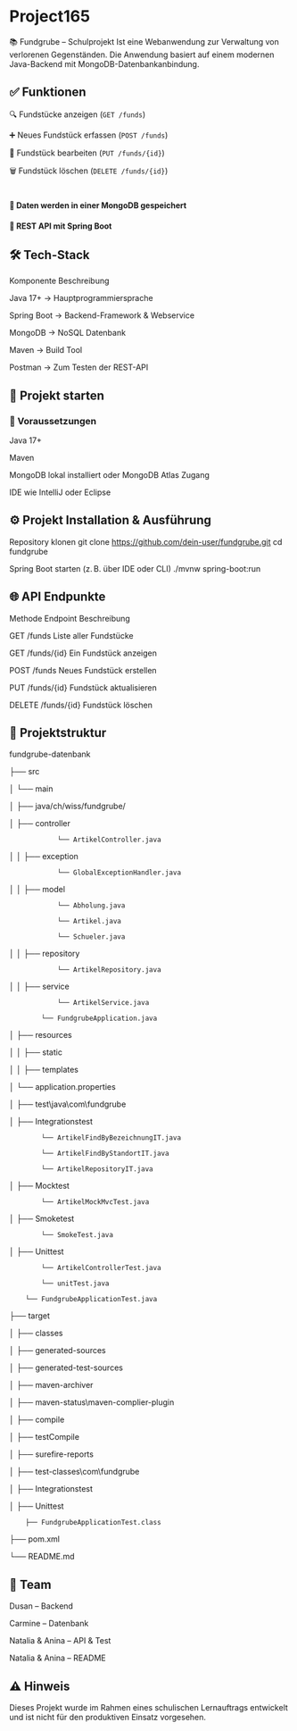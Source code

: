 # Project165


📚 Fundgrube – Schulprojekt
Ist eine Webanwendung zur Verwaltung von verlorenen Gegenständen. Die Anwendung basiert auf einem modernen Java-Backend mit MongoDB-Datenbankanbindung.


## ✅ Funktionen

🔍 Fundstücke anzeigen (`GET /funds`)

➕ Neues Fundstück erfassen (`POST /funds`)

📝 Fundstück bearbeiten (`PUT /funds/{id}`)

🗑️ Fundstück löschen (`DELETE /funds/{id}`)

# 

#### 💾 Daten werden in einer MongoDB gespeichert

#### 🔗 REST API mit Spring Boot

## 🛠️ Tech-Stack


Komponente	      Beschreibung

Java 17+      ->  Hauptprogrammiersprache

Spring Boot	  ->	Backend-Framework & Webservice

MongoDB	      ->	NoSQL Datenbank

Maven	        ->	Build Tool

Postman	      ->	Zum Testen der REST-API



## 🚀 Projekt starten

### 🔧 Voraussetzungen

Java 17+

Maven

MongoDB lokal installiert oder MongoDB Atlas Zugang

IDE wie IntelliJ oder Eclipse


## ⚙️ Projekt Installation & Ausführung


Repository klonen
git clone https://github.com/dein-user/fundgrube.git
cd fundgrube

Spring Boot starten (z. B. über IDE oder CLI)
./mvnw spring-boot:run



## 🌐 API Endpunkte

Methode	Endpoint	    Beschreibung

GET	    /funds	      Liste aller Fundstücke

GET	    /funds/{id}	  Ein Fundstück anzeigen

POST	  /funds	      Neues Fundstück erstellen

PUT	    /funds/{id}	  Fundstück aktualisieren

DELETE	/funds/{id}	  Fundstück löschen



## 📁 Projektstruktur
 
fundgrube-datenbank
 
├── src
 
│   └── main
 
│       ├── java/ch/wiss/fundgrube/
 
│           ├── controller

                └── ArtikelController.java
 
│       │   ├── exception

                └── GlobalExceptionHandler.java
 
│       │   ├── model

                └── Abholung.java 
                
                └── Artikel.java 
                
                └── Schueler.java
 
│       │   ├── repository
 
                └── ArtikelRepository.java
│       │   ├── service
 
                └── ArtikelService.java
 
            └── FundgrubeApplication.java
│       ├── resources
 
│       │   ├── static
 
│       │   ├── templates
 
│           └── application.properties
 
│   ├── test\java\com\fundgrube
 
│       ├── Integrationstest
 
            └── ArtikelFindByBezeichnungIT.java
 
            └── ArtikelFindByStandortIT.java
 
            └── ArtikelRepositoryIT.java
 
│       ├── Mocktest
 
            └── ArtikelMockMvcTest.java
 
│       ├── Smoketest
 
            └── SmokeTest.java
 
│       ├── Unittest
 
            └── ArtikelControllerTest.java
 
            └── unitTest.java
 
        └── FundgrubeApplicationTest.java
 
├── target
 
│   ├── classes
 
│   ├── generated-sources
 
│   ├── generated-test-sources
 
│   ├── maven-archiver
 
│   ├── maven-status\maven-complier-plugin
 
│       ├── compile
 
│       ├── testCompile
 
│   ├── surefire-reports
 
│   ├── test-classes\com\fundgrube
 
│       ├── Integrationstest
 
│       ├── Unittest
 
        ├── FundgrubeApplicationTest.class
 
├── pom.xml
 
└── README.md



## 👥 Team

Dusan – Backend 

Carmine – Datenbank

Natalia & Anina – API & Test

Natalia & Anina – README 



## ⚠️ Hinweis

Dieses Projekt wurde im Rahmen eines schulischen Lernauftrags entwickelt und ist nicht für den produktiven Einsatz vorgesehen.
